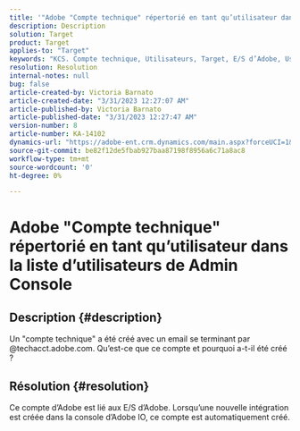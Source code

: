 ```yaml
---
title: '"Adobe "Compte technique" répertorié en tant qu’utilisateur dans la liste d’utilisateurs sur Admin Console"'
description: Description
solution: Target
product: Target
applies-to: "Target"
keywords: "KCS. Compte technique, Utilisateurs, Target, E/S d’Adobe, Userlist"
resolution: Resolution
internal-notes: null
bug: false
article-created-by: Victoria Barnato
article-created-date: "3/31/2023 12:27:07 AM"
article-published-by: Victoria Barnato
article-published-date: "3/31/2023 12:27:47 AM"
version-number: 8
article-number: KA-14102
dynamics-url: "https://adobe-ent.crm.dynamics.com/main.aspx?forceUCI=1&pagetype=entityrecord&etn=knowledgearticle&id=07cfd7c3-5acf-ed11-b597-6045bd006268"
source-git-commit: be82f12de5fbab927baa87198f8956a6c71a8ac8
workflow-type: tm+mt
source-wordcount: '0'
ht-degree: 0%

---
```


# Adobe &quot;Compte technique&quot; répertorié en tant qu’utilisateur dans la liste d’utilisateurs de Admin Console

## Description {#description}


Un &quot;compte technique&quot; a été créé avec un email se terminant par @techacct.adobe.com. Qu’est-ce que ce compte et pourquoi a-t-il été créé ?


## Résolution {#resolution}


Ce compte d’Adobe est lié aux E/S d’Adobe. Lorsqu’une nouvelle intégration est créée dans la console d’Adobe IO, ce compte est automatiquement créé.
